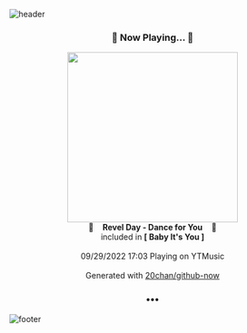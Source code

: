 ![header](https://capsule-render.vercel.app/api?type=wave&height=170&section=header&text=Hi.%20I'm%20SHIFT&fontColor=090707&fontAlignX=45&fontAlignY=65&fontSize=100)

<h3 align="center">🎵 Now Playing... 🎵</h3>
<p align="center">
  <a href="https://music.youtube.com/watch?v=d9IUsNVJsPM">
    <img width="300" src="https://lh3.googleusercontent.com/kVcQPgTk9EArRY3GMwylrh9Fu-VsgOI0FmdufW1x4K3ekGyGZSXLxu5MtwWgVdYiZxzKpsVHmq253xGj1w">
  </a>
  <br>
  🎵&nbsp&nbsp&nbsp <b>Revel Day - Dance for You</b> &nbsp&nbsp&nbsp🎵
  <br>
  included in <b>[ Baby It's You ]</b>
  
  <br />
  <br />
  09/29/2022 17:03 Playing on YTMusic
  <br />
  <br />
  Generated with <a href="https://github.com/20chan/github-now">20chan/github-now</a>
</p>

<h3 align="center">•••</h3>

![footer](https://capsule-render.vercel.app/api?type=wave&height=150&section=footer)
